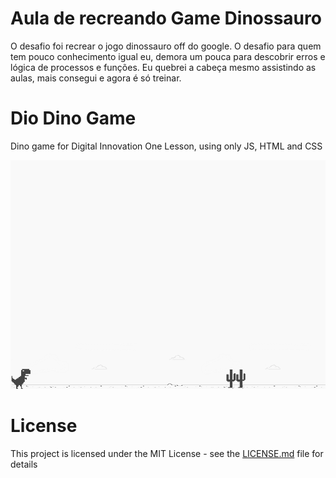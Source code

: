# Aula de recreando Game Dinossauro 
O desafio foi recrear o jogo dinossauro off do google.
O desafio para quem tem pouco conhecimento igual eu, demora um pouca para descobrir erros e lógica de processos e funções.
Eu quebrei a cabeça mesmo assistindo as aulas, mais consegui e agora é só treinar.

# Dio Dino Game 
Dino game for Digital Innovation One Lesson, using only JS, HTML and CSS

![screenshot](example.png?raw=true "screenshot")

# License
This project is licensed under the MIT License - see the [LICENSE.md](LICENSE.md) file for details
